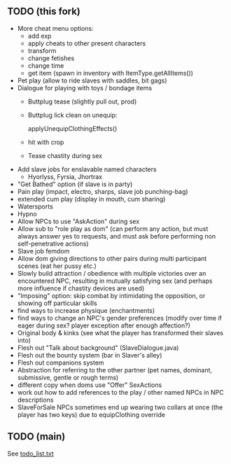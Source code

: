## TODO (this fork)

* More cheat menu options:
  * add exp
  * apply cheats to other present characters
  * transform
  * change fetishes
  * change time
  * get item (spawn in inventory with ItemType.getAllItems())
* Pet play (allow to ride slaves with saddles, bit gags)
* Dialogue for playing with toys / bondage items
  * Buttplug tease (slightly pull out, prod)
  * Buttplug lick clean on unequip:

    applyUnequipClothingEffects()
  * hit with crop
  * Tease chastity during sex
* Add slave jobs for enslavable named characters
  * Hyorlyss, Fyrsia, Jhortrax
* "Get Bathed" option (if slave is in party)
* Pain play (impact, electro, sharps, slave job punching-bag)
* extended cum play (display in mouth, cum sharing)
* Watersports
* Hypno
* Allow NPCs to use "AskAction" during sex
* Allow sub to "role play as dom" (can perform any action, but must always answer yes to requests, and must ask before performing non self-penetrative actions)
* Slave job femdom
* Allow dom giving directions to other pairs during multi participant scenes (eat her pussy etc.)
* Slowly build attraction / obedience with multiple victories over an encountered NPC, resulting in mutually satisfying sex (and perhaps more influence if chastity devices are used)
* "Imposing" option: skip combat by intimidating the opposition, or showing off particular skills
* find ways to increase physique (enchantments)
* find ways to change an NPC's gender preferences (modify over time if eager during sex? player exception after enough affection?)
* Original body & kinks (see what the player has transformed their slaves into)
* Flesh out "Talk about background" (SlaveDialogue.java)
* Flesh out the bounty system (bar in Slaver's alley)
* Flesh out companions system
* Abstraction for referring to the other partner (pet names, dominant, submissive, gentle or rough terms)
* different copy when doms use "Offer" SexActions
* work out how to add references to the play / other named NPCs in NPC descriptions
* SlaveForSale NPCs sometimes end up wearing two collars at once (the player has two keys) due to equipClothing override

## TODO (main)

See [todo_list.txt](src/com/lilithsthrone/res/doc/todo_list.txt)